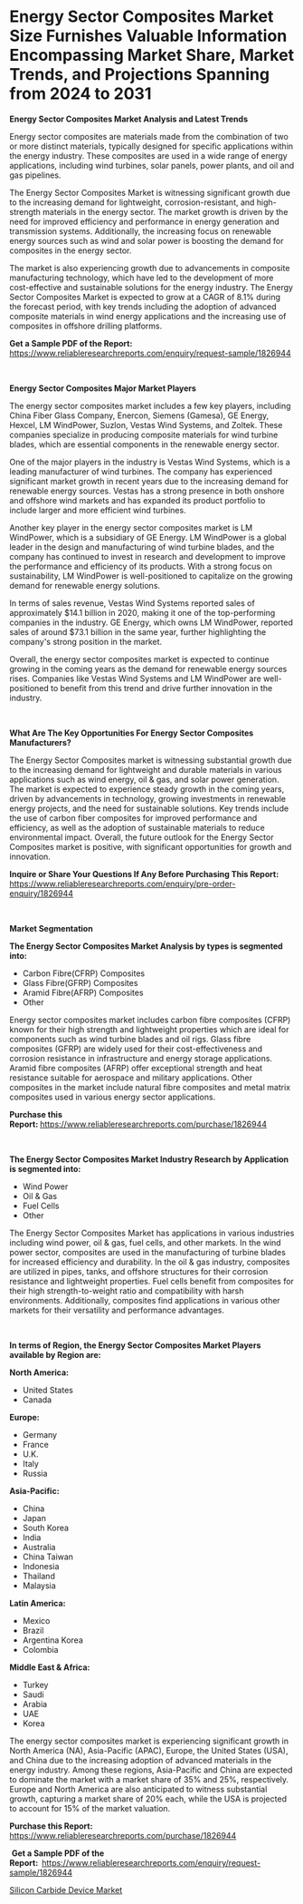 <p><h1>Energy Sector Composites Market Size Furnishes Valuable Information Encompassing Market Share, Market Trends, and Projections Spanning from 2024 to 2031</h1></p><p><strong>Energy Sector Composites Market Analysis and Latest Trends</strong></p>
<p><p>Energy sector composites are materials made from the combination of two or more distinct materials, typically designed for specific applications within the energy industry. These composites are used in a wide range of energy applications, including wind turbines, solar panels, power plants, and oil and gas pipelines.</p><p>The Energy Sector Composites Market is witnessing significant growth due to the increasing demand for lightweight, corrosion-resistant, and high-strength materials in the energy sector. The market growth is driven by the need for improved efficiency and performance in energy generation and transmission systems. Additionally, the increasing focus on renewable energy sources such as wind and solar power is boosting the demand for composites in the energy sector.</p><p>The market is also experiencing growth due to advancements in composite manufacturing technology, which have led to the development of more cost-effective and sustainable solutions for the energy industry. The Energy Sector Composites Market is expected to grow at a CAGR of 8.1% during the forecast period, with key trends including the adoption of advanced composite materials in wind energy applications and the increasing use of composites in offshore drilling platforms.</p></p>
<p><strong>Get a Sample PDF of the Report:&nbsp;</strong> <a href="https://www.reliableresearchreports.com/enquiry/request-sample/1826944">https://www.reliableresearchreports.com/enquiry/request-sample/1826944</a></p>
<p>&nbsp;</p>
<p><strong>Energy Sector Composites Major Market Players</strong></p>
<p><p>The energy sector composites market includes a few key players, including China Fiber Glass Company, Enercon, Siemens (Gamesa), GE Energy, Hexcel, LM WindPower, Suzlon, Vestas Wind Systems, and Zoltek. These companies specialize in producing composite materials for wind turbine blades, which are essential components in the renewable energy sector.</p><p>One of the major players in the industry is Vestas Wind Systems, which is a leading manufacturer of wind turbines. The company has experienced significant market growth in recent years due to the increasing demand for renewable energy sources. Vestas has a strong presence in both onshore and offshore wind markets and has expanded its product portfolio to include larger and more efficient wind turbines.</p><p>Another key player in the energy sector composites market is LM WindPower, which is a subsidiary of GE Energy. LM WindPower is a global leader in the design and manufacturing of wind turbine blades, and the company has continued to invest in research and development to improve the performance and efficiency of its products. With a strong focus on sustainability, LM WindPower is well-positioned to capitalize on the growing demand for renewable energy solutions.</p><p>In terms of sales revenue, Vestas Wind Systems reported sales of approximately $14.1 billion in 2020, making it one of the top-performing companies in the industry. GE Energy, which owns LM WindPower, reported sales of around $73.1 billion in the same year, further highlighting the company's strong position in the market.</p><p>Overall, the energy sector composites market is expected to continue growing in the coming years as the demand for renewable energy sources rises. Companies like Vestas Wind Systems and LM WindPower are well-positioned to benefit from this trend and drive further innovation in the industry.</p></p>
<p>&nbsp;</p>
<p><strong>What Are The Key Opportunities For Energy Sector Composites Manufacturers?</strong></p>
<p><p>The Energy Sector Composites market is witnessing substantial growth due to the increasing demand for lightweight and durable materials in various applications such as wind energy, oil & gas, and solar power generation. The market is expected to experience steady growth in the coming years, driven by advancements in technology, growing investments in renewable energy projects, and the need for sustainable solutions. Key trends include the use of carbon fiber composites for improved performance and efficiency, as well as the adoption of sustainable materials to reduce environmental impact. Overall, the future outlook for the Energy Sector Composites market is positive, with significant opportunities for growth and innovation.</p></p>
<p><strong>Inquire or Share Your Questions If Any Before Purchasing This Report:</strong> <a href="https://www.reliableresearchreports.com/enquiry/pre-order-enquiry/1826944">https://www.reliableresearchreports.com/enquiry/pre-order-enquiry/1826944</a></p>
<p>&nbsp;</p>
<p><strong>Market Segmentation</strong></p>
<p><strong>The Energy Sector Composites Market Analysis by types is segmented into:</strong></p>
<p><ul><li>Carbon Fibre(CFRP) Composites</li><li>Glass Fibre(GFRP) Composites</li><li>Aramid Fibre(AFRP) Composites</li><li>Other</li></ul></p>
<p><p>Energy sector composites market includes carbon fibre composites (CFRP) known for their high strength and lightweight properties which are ideal for components such as wind turbine blades and oil rigs. Glass fibre composites (GFRP) are widely used for their cost-effectiveness and corrosion resistance in infrastructure and energy storage applications. Aramid fibre composites (AFRP) offer exceptional strength and heat resistance suitable for aerospace and military applications. Other composites in the market include natural fibre composites and metal matrix composites used in various energy sector applications.</p></p>
<p><strong>Purchase this Report:&nbsp;</strong><a href="https://www.reliableresearchreports.com/purchase/1826944">https://www.reliableresearchreports.com/purchase/1826944</a></p>
<p>&nbsp;</p>
<p><strong>The Energy Sector Composites Market Industry Research by Application is segmented into:</strong></p>
<p><ul><li>Wind Power</li><li>Oil & Gas</li><li>Fuel Cells</li><li>Other</li></ul></p>
<p><p>The Energy Sector Composites Market has applications in various industries including wind power, oil & gas, fuel cells, and other markets. In the wind power sector, composites are used in the manufacturing of turbine blades for increased efficiency and durability. In the oil & gas industry, composites are utilized in pipes, tanks, and offshore structures for their corrosion resistance and lightweight properties. Fuel cells benefit from composites for their high strength-to-weight ratio and compatibility with harsh environments. Additionally, composites find applications in various other markets for their versatility and performance advantages.</p></p>
<p>&nbsp;</p>
<p><strong>In terms of Region, the Energy Sector Composites Market Players available by Region are:</strong></p>
<p>
    <p> <strong> North America: </strong>
        <ul>
            <li>United States</li>
            <li>Canada</li>
        </ul>
        </p> 
    <p> <strong> Europe: </strong>
        <ul>
            <li>Germany</li>
            <li>France</li>
            <li>U.K.</li>
            <li>Italy</li>
            <li>Russia</li>
        </ul>
        </p> 
    <p> <strong> Asia-Pacific: </strong>
        <ul>
            <li>China</li>
            <li>Japan</li>
            <li>South Korea</li>
            <li>India</li>
            <li>Australia</li>
            <li>China Taiwan</li>
            <li>Indonesia</li>
            <li>Thailand</li>
            <li>Malaysia</li>
        </ul>
        </p> 
    <p> <strong> Latin America: </strong>
        <ul>
            <li>Mexico</li>
            <li>Brazil</li>
            <li>Argentina Korea</li>
            <li>Colombia</li>
        </ul>
        </p> 
    <p> <strong> Middle East & Africa: </strong>
        <ul>
            <li>Turkey</li>
            <li>Saudi</li>
            <li>Arabia</li>
            <li>UAE</li>
            <li>Korea</li>
        </ul>
    </p>
    </p>
<p><p>The energy sector composites market is experiencing significant growth in North America (NA), Asia-Pacific (APAC), Europe, the United States (USA), and China due to the increasing adoption of advanced materials in the energy industry. Among these regions, Asia-Pacific and China are expected to dominate the market with a market share of 35% and 25%, respectively. Europe and North America are also anticipated to witness substantial growth, capturing a market share of 20% each, while the USA is projected to account for 15% of the market valuation.</p></p>
<p><strong>Purchase this Report: </strong><a href="https://www.reliableresearchreports.com/purchase/1826944">https://www.reliableresearchreports.com/purchase/1826944</a></p>
<p>&nbsp;<strong>Get a Sample PDF of the Report:&nbsp;&nbsp;</strong><a href="https://www.reliableresearchreports.com/enquiry/request-sample/1826944">https://www.reliableresearchreports.com/enquiry/request-sample/1826944</a></p>
<p><strong></strong></p>
<p><p><a href="https://copper-carbon-84f.notion.site/Global-Silicon-Carbide-Device-Market-Size-and-Market-Trends-Insights-and-Projections-from-2024-to-2-7691e418014b45909f98797334f8411f">Silicon Carbide Device Market</a></p></p>